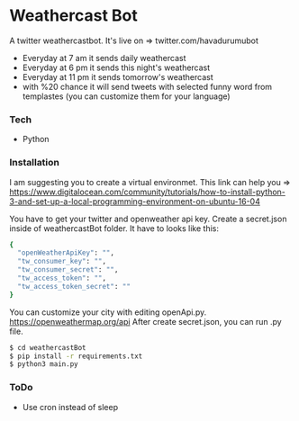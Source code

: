 # Weathercast Bot

A twitter weathercastbot. It's live on => twitter.com/havadurumubot 

  - Everyday at 7 am it sends daily weathercast
  - Everyday at 6 pm it sends this night's weathercast
  - Everyday at 11 pm it sends tomorrow's weathercast
  - with %20 chance it will send tweets with selected funny word from templastes (you can customize them for your language)
 
### Tech
* Python

### Installation

I am suggesting you to create a virtual environmet.
This link can help you => https://www.digitalocean.com/community/tutorials/how-to-install-python-3-and-set-up-a-local-programming-environment-on-ubuntu-16-04

You have to get your twitter and openweather api key.
Create a secret.json inside of weathercastBot folder. It have to looks like this:

```sh
{
  "openWeatherApiKey": "",
  "tw_consumer_key": "",
  "tw_consumer_secret": "",
  "tw_access_token": "",
  "tw_access_token_secret": ""
}
```

You can customize your city with editing openApi.py. https://openweathermap.org/api
After create secret.json, you can run .py file.

```sh
$ cd weathercastBot
$ pip install -r requirements.txt
$ python3 main.py
```

### ToDo

- Use cron instead of sleep